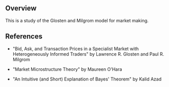 ## Overview

This is a study of the Glosten and Milgrom model for market making.

## References

* "Bid, Ask, and Transaction Prices in a Specialist Market with Heterogeneously Informed Traders" by Lawrence R. Glosten and Paul R. Milgrom

* "Market Microstructure Theory" by Maureen O'Hara

* "An Intuitive (and Short) Explanation of Bayes' Theorem" by Kalid Azad

